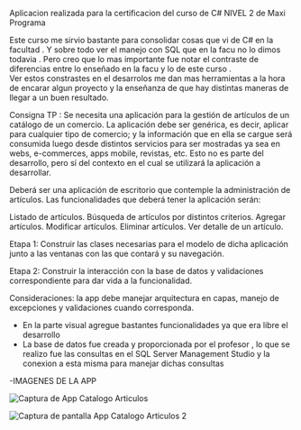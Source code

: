 Aplicacion realizada para la certificacion del curso de C# NIVEL 2 de Maxi Programa 

Este curso me sirvio bastante para consolidar cosas que vi de C# en la facultad . Y sobre todo ver el manejo con SQL que en la facu no lo dimos todavia .
Pero creo que lo mas importante fue notar el contraste de diferencias entre lo enseñado en la facu y lo de este curso .  
Ver estos constrastes en el  desarrolos me dan mas herramientas a la hora de encarar algun proyecto y  la enseñanza de que hay distintas maneras de llegar a un buen resultado.

Consigna TP :
Se necesita una aplicación para la gestión de artículos de un catálogo de un comercio. La aplicación debe ser genérica, es decir, aplicar para cualquier tipo de comercio; y la información que en ella se cargue será consumida luego desde distintos servicios para ser mostradas ya sea en webs, e-commerces, apps mobile, revistas, etc. Esto no es parte del desarrollo, pero sí del contexto en el cual se utilizará la aplicación a desarrollar.

Deberá ser una aplicación de escritorio que contemple la administración de artículos. Las funcionalidades que deberá tener la aplicación serán:

Listado de artículos.
Búsqueda de artículos por distintos criterios.
Agregar artículos.
Modificar artículos.
Eliminar artículos.
Ver detalle de un artículo.

Etapa 1: Construir las clases necesarias para el modelo de dicha aplicación junto a las ventanas con las que contará y su navegación.

Etapa 2: Construir la interacción con la base de datos y validaciones correspondiente para dar vida a la funcionalidad.

Consideraciones: la app debe manejar arquitectura en capas, manejo de excepciones y validaciones cuando corresponda.


- En la parte visual agregue bastantes funcionalidades ya que era libre el desarrollo
- La base de datos fue  creada y proporcionada por el profesor , lo que se realizo fue las consultas en el SQL Server Management Studio y la conexion a esta misma para manejar dichas consultas
  
  
-IMAGENES DE LA APP

![Captura de App Catalogo Articulos](https://github.com/AtirriDev/CatalogoArticulos/assets/147408803/f48c1829-23c7-491e-9f0b-e46d3ec13cbb)

![Captura de pantalla App Catalogo Articulos 2 ](https://github.com/AtirriDev/CatalogoArticulos/assets/147408803/00b36509-1e9d-4019-982b-fb68b54f3e34)





